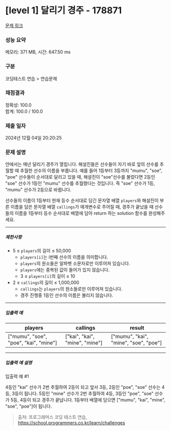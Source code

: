 # [level 1] 달리기 경주 - 178871 

[문제 링크](https://school.programmers.co.kr/learn/courses/30/lessons/178871) 

### 성능 요약

메모리: 371 MB, 시간: 647.50 ms

### 구분

코딩테스트 연습 > 연습문제

### 채점결과

정확성: 100.0<br/>합계: 100.0 / 100.0

### 제출 일자

2024년 12월 04일 20:20:25

### 문제 설명

<p>얀에서는 매년 달리기 경주가 열립니다. 해설진들은 선수들이 자기 바로 앞의 선수를 추월할 때 추월한 선수의 이름을 부릅니다. 예를 들어 1등부터 3등까지 "mumu", "soe", "poe" 선수들이 순서대로 달리고 있을 때, 해설진이 "soe"선수를 불렀다면 2등인 "soe" 선수가 1등인 "mumu" 선수를 추월했다는 것입니다. 즉 "soe" 선수가 1등, "mumu" 선수가 2등으로 바뀝니다.</p>

<p>선수들의 이름이 1등부터 현재 등수 순서대로 담긴 문자열 배열 <code>players</code>와 해설진이 부른 이름을 담은 문자열 배열 <code>callings</code>가 매개변수로 주어질 때, 경주가 끝났을 때 선수들의 이름을 1등부터 등수 순서대로 배열에 담아 return 하는 solution 함수를 완성해주세요.</p>

<hr>

<h5>제한사항</h5>

<ul>
<li>5 ≤ <code>players</code>의 길이 ≤ 50,000

<ul>
<li><code>players[i]</code>는 i번째 선수의 이름을 의미합니다.</li>
<li><code>players</code>의 원소들은 알파벳 소문자로만 이루어져 있습니다.</li>
<li><code>players</code>에는 중복된 값이 들어가 있지 않습니다.</li>
<li>3 ≤ <code>players[i]</code>의 길이 ≤ 10</li>
</ul></li>
<li>2 ≤ <code>callings</code>의 길이 ≤ 1,000,000

<ul>
<li><code>callings</code>는 <code>players</code>의 원소들로만 이루어져 있습니다.</li>
<li>경주 진행중 1등인 선수의 이름은 불리지 않습니다.</li>
</ul></li>
</ul>

<hr>

<h5>입출력 예</h5>
<table class="table">
        <thead><tr>
<th>players</th>
<th>callings</th>
<th>result</th>
</tr>
</thead>
        <tbody><tr>
<td>["mumu", "soe", "poe", "kai", "mine"]</td>
<td>["kai", "kai", "mine", "mine"]</td>
<td>["mumu", "kai", "mine", "soe", "poe"]</td>
</tr>
</tbody>
      </table>
<hr>

<h5>입출력 예 설명</h5>

<p>입출력 예 #1</p>

<p>4등인 "kai" 선수가 2번 추월하여 2등이 되고 앞서 3등, 2등인 "poe", "soe" 선수는 4등, 3등이 됩니다. 5등인 "mine" 선수가 2번 추월하여 4등, 3등인 "poe", "soe" 선수가 5등, 4등이 되고 경주가 끝납니다. 1등부터 배열에 담으면 ["mumu", "kai", "mine", "soe", "poe"]이 됩니다.</p>


> 출처: 프로그래머스 코딩 테스트 연습, https://school.programmers.co.kr/learn/challenges